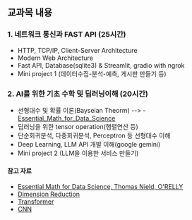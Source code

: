 ## 교과목 내용
### 1. 네트워크 통신과 FAST API (25시간)
- HTTP, TCP/IP, Client-Server Architecture
- Modern Web Architecture
- Fast API, Database(sqlite3) & Streamlit, gradio with ngrok
- Mini project 1 (데이터수집-분석-예측, 게시판 만들기 등)
  
### 2. AI를 위한 기초 수학 및 딥러닝이해 (20시간)
- 선형대수 및 확률 이론(Bayseian Theorm) --> - [Essential_Math_for_Data_Science](http://103.203.175.90:81/fdScript/RootOfEBooks/E%20Book%20collection%20-%202024%20-%20F/CSE%20%20IT%20AIDS%20ML/Essential_Math_for_Data_Science_Take_Control_of_Your_Data_with_Fundamental.pdf)
- 딥러닝을 위한 tensor operation(행렬연산 등)
- 단순회귀분석, 다중회귀분석, Perceptron 등 선형대수 이해
- Deep Learning, LLM API 개발 이해(google gemini)
- Mini project 2 (LLM을 이용한 서비스 만들기)

#### 참고 자료
- [Essential Math for Data Science, Thomas Nield, O'RELLY](http://103.203.175.90:81/fdScript/RootOfEBooks/E%20Book%20collection%20-%202024%20-%20F/CSE%20%20IT%20AIDS%20ML/Essential_Math_for_Data_Science_Take_Control_of_Your_Data_with_Fundamental.pdf)
- [Dimension Reduction](https://dimensionality-reduction-293e465c2a3443e8941b016d.vercel.app/)
- [Transformer](https://poloclub.github.io/transformer-explainer/)
- [CNN](https://poloclub.github.io/cnn-explainer/)
